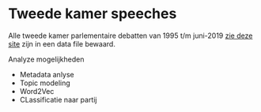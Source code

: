 # Tweede kamer speeches

Alle tweede kamer parlementaire debatten van 1995 t/m juni-2019 [zie deze site](https://dataverse.harvard.edu/dataset.xhtml?persistentId=doi:10.7910/DVN/L4OAKN) zijn in een data file bewaard.

Analyze mogelijkheden

* Metadata anlyse
* Topic modeling
* Word2Vec
* CLassificatie naar partij


